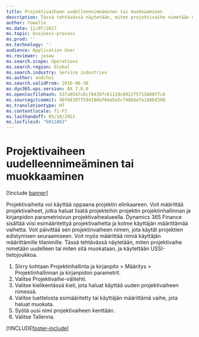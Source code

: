 ```yaml
---
title: Projektivaiheen uudelleennimeäminen tai muokkaaminen
description: Tässä tehtävässä näytetään, miten projektivaihe nimetään uudelleen tai miten sitä muokataan.
author: Yowelle
ms.date: 11/07/2017
ms.topic: business-process
ms.prod: ''
ms.technology: ''
audience: Application User
ms.reviewer: josaw
ms.search.scope: Operations
ms.search.region: Global
ms.search.industry: Service industries
ms.author: andchoi
ms.search.validFrom: 2016-06-30
ms.dyn365.ops.version: AX 7.0.0
ms.openlocfilehash: 53fa9547c6cf8439fc61118c0922f5f15800f7c8
ms.sourcegitcommit: 40f68387f594180af64a5e5c748b6efa188bd300
ms.translationtype: HT
ms.contentlocale: fi-FI
ms.lasthandoff: 05/10/2021
ms.locfileid: "6011862"
---
```

# <a name="rename-or-modify-a-project-stage"></a>Projektivaiheen uudelleennimeäminen tai muokkaaminen

[!include [banner](../../includes/banner.md)]

Projektivaiheita voi käyttää oppaana projektin elinkaareen. Voit määrittää projektivaiheet, jotka haluat lisätä projekteihin projektin projektinhallinnan ja kirjanpidon parametrisivun projektivaihealueella. Dynamics 365 Finance sisältää viisi esimääritettyä projektivaihetta ja kolme käyttäjän määrittämää vaihetta. Voit päivittää sen projektinvaiheen nimen, jota käytät projektien edistymisen seuraamiseen. Voit myös määrittää nimiä käyttäjän määrittämille tilanimille. Tässä tehtävässä näytetään, miten projektivaihe nimetään uudelleen tai miten sitä muokataan, ja käytettään USSI-tietojoukkoa.

1. Siirry kohtaan Projektinhallinta ja kirjanpito > Määritys > Projektinhallinnan ja kirjanpidon parametrit.
2. Valitse Projektivaihe-välilehti.
3. Valitse kielikentässä kieli, jota haluat käyttää uuden projektivaiheen nimessä.
4. Valitse luettelosta esimääritetty tai käyttäjän määrittämä vaihe, jota haluat muokata. 
5. Syötä uusi nimi projektivaiheen kenttään.
6. Valitse Tallenna.


[!INCLUDE[footer-include](../../includes/footer-banner.md)]